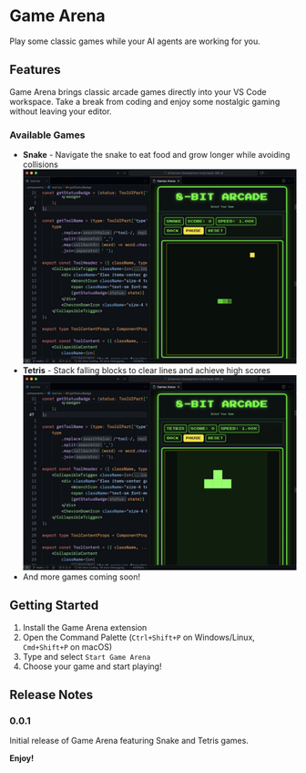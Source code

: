 # Game Arena

Play some classic games while your AI agents are working for you.

## Features

Game Arena brings classic arcade games directly into your VS Code workspace. Take a break from coding and enjoy some nostalgic gaming without leaving your editor.

### Available Games

- **Snake** - Navigate the snake to eat food and grow longer while avoiding collisions
  ![Snake Game](.github/images/snake.png)
- **Tetris** - Stack falling blocks to clear lines and achieve high scores
  ![Tetris Game](.github/images/tetris.png)
- And more games coming soon!

## Getting Started

1. Install the Game Arena extension
2. Open the Command Palette (`Ctrl+Shift+P` on Windows/Linux, `Cmd+Shift+P` on macOS)
3. Type and select `Start Game Arena`
4. Choose your game and start playing!

## Release Notes

### 0.0.1

Initial release of Game Arena featuring Snake and Tetris games.

**Enjoy!**
